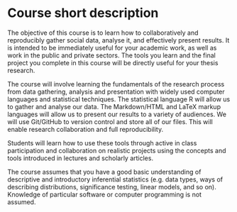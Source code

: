 # Course short description

The objective of this course is to learn how to collaboratively and reproducibly gather social data, analyse it, and effectively present results. It is intended to be immediately useful for your academic work, as well as work in the public and private sectors. The tools you learn and the final project you complete in this course will be directly useful for your thesis research.

The course will involve learning the fundamentals of the research process from data gathering, analysis and presentation with widely used computer languages and statistical techniques. The statistical language R will allow us to gather and analyse our data. The Markdown/HTML and LaTeX markup languages will allow us to present our results to a variety of audiences. We will use Git/GitHub to version control and store all of our files. This will enable research collaboration and full reproducibility.

Students will learn how to use these tools through active in class participation and collaboration on realistic projects using the concepts and tools introduced in lectures and scholarly articles.

The course assumes that you have a good basic understanding of descriptive and introductory inferential statistics (e.g. data types, ways of describing distributions, significance testing, linear models, and so on). Knowledge of particular software or computer programming is not assumed.
